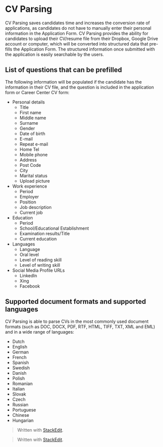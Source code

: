 # CV Parsing

CV Parsing saves candidates time and increases the conversion rate of applications, as candidates do not have to manually enter their personal information in the Application Form. CV Parsing provides the ability for candidates to upload their CV/resume file from their Dropbox, Google Drive account or computer, which will be converted into structured data that pre-fills the Application Form. The structured information once submitted with the application is easily searchable by the users.

## List of questions that can be prefilled

The following information will be populated if the candidate has the information in their CV file, and the question is included in the application form or Career Center CV form:

-   Personal details
    -   Title
    -   First name
    -   Middle name
    -   Surname
    -   Gender
    -   Date of birth
    -   E-mail
    -   Repeat e-mail
    -   Home Tel
    -   Mobile phone
    -   Address
    -   Post Code
    -   City
    -   Marital status
    -   Upload picture
-   Work experience
    -   Period
    -   Employer
    -   Position
    -   Job description
    -   Current job
-   Education
    -   Period
    -   School/Educational Establishment
    -   Examination results/Title
    -   Current education
-   Languages
    -   Language
    -   Oral level
    -   Level of reading skill
    -   Level of writing skill
-   Social Media Profile URLs
    -   LinkedIn
    -   Xing
    -   Facebook

## Supported document formats and supported languages

CV Parsing is able to parse CVs in the most commonly used document formats (such as DOC, DOCX, PDF, RTF, HTML, TIFF, TXT, XML and EML) and in a wide range of languages:

-   Dutch
-   English
-   German
-   French
-   Spanish
-   Swedish
-   Danish
-   Polish
-   Romanian
-   Italian
-   Slovak
-   Czech
-   Russian
-   Portuguese
-   Chinese
-   Hungarian


> Written with [StackEdit](https://stackedit.io/).


> Written with [StackEdit](https://stackedit.io/).
<!--stackedit_data:
eyJoaXN0b3J5IjpbLTEwMjY1NzEyMDJdfQ==
-->